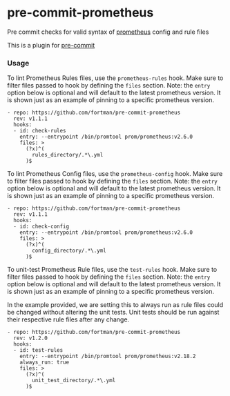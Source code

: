 # pre-commit-prometheus

Pre commit checks for valid syntax of [prometheus](https://prometheus.io) config and rule files

This is a plugin for [pre-commit](https://pre-commit.com)

### Usage

To lint Prometheus Rules files, use the `prometheus-rules` hook.  Make sure to filter files passed to hook by defining the `files` section.  Note: the `entry` option below is optional and will default to the latest prometheus version.  It is shown just as an example of pinning to a specific prometheus version.

    - repo: https://github.com/fortman/pre-commit-prometheus
      rev: v1.1.1
      hooks:
      - id: check-rules
        entry: --entrypoint /bin/promtool prom/prometheus:v2.6.0
        files: >
          (?x)^(
            rules_directory/.*\.yml
          )$

To lint Prometheus Config files, use the `prometheus-config` hook.  Make sure to filter files passed to hook by defining the `files` section.  Note: the `entry` option below is optional and will default to the latest prometheus version.  It is shown just as an example of pinning to a specific prometheus version.

    - repo: https://github.com/fortman/pre-commit-prometheus
      rev: v1.1.1
      hooks:
      - id: check-config
        entry: --entrypoint /bin/promtool prom/prometheus:v2.6.0
        files: >
          (?x)^(
            config_directory/.*\.yml
          )$

To unit-test Prometheus Rule files, use the `test-rules` hook.  Make sure to filter files passed to hook by defining the `files` section.  Note: the `entry` option below is optional and will default to the latest prometheus version.  It is shown just as an example of pinning to a specific prometheus version.

In the example provided, we are setting this to always run as rule files could be changed without altering the unit tests.  Unit tests should be run against their respective rule files after any change.

    - repo: https://github.com/fortman/pre-commit-prometheus
      rev: v1.2.0
      hooks:
      - id: test-rules
        entry: --entrypoint /bin/promtool prom/prometheus:v2.18.2
        always_run: true
        files: >
          (?x)^(
            unit_test_directory/.*\.yml
          )$
